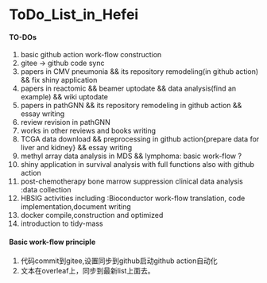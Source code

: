 # ToDo_List_in_Hefei

#### TO-DOs

1. basic github action work-flow construction
2. gitee -> github code sync 
3. papers in CMV pneumonia && its repository remodeling(in github action) && fix shiny application 
4. papers in reactomic && beamer uptodate && data analysis(find an example) && wiki uptodate
5. papers in pathGNN && its repository remodeling in github action && essay writing
6. review revision in pathGNN
7. works in other reviews and books writing
8.  TCGA data download && preprocessing in github action{prepare data for liver and kidney} && essay writing 
9. methyl array data analysis in MDS && lymphoma: basic work-flow ?
10. shiny application in survival analysis with full functions also with github action
11. post-chemotherapy bone marrow suppression clinical data analysis :data collection
12. HBSIG activities including :Bioconductor work-flow translation, code implementation,document writing
13. docker compile,construction and optimized
14. introduction to tidy-mass

#### Basic work-flow principle

1. 代码commit到gitee,设置同步到github启动github action自动化
2. 文本在overleaf上，同步到最新list上面去。

